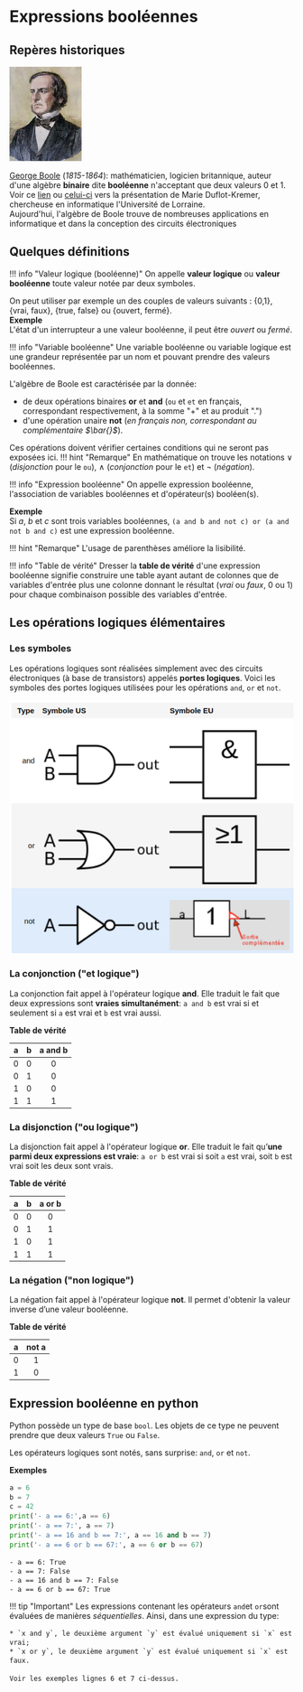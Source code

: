 Expressions booléennes
====================

## Repères historiques
![George Boole](img/Boole.jpg)  

[George Boole](https://fr.wikipedia.org/wiki/George_Boole) (*1815-1864*): mathématicien, logicien britannique, auteur d'une algèbre **binaire** dite **booléenne** n'acceptant que deux valeurs 0 et 1.  
Voir ce [lien](https://tube-outremer.beta.education.fr/videos/watch/3f992951-1b15-4ceb-94ad-ebd75228cb6e) ou [celui-ci](https://www.dailymotion.com/video/x71hxwp) vers la présentation de Marie Duflot-Kremer, chercheuse en informatique l'Université de Lorraine.  
Aujourd'hui, l'algèbre de Boole trouve de nombreuses applications en informatique et dans la conception des circuits électroniques

## Quelques définitions

!!! info "Valeur logique (booléenne)"
    On appelle **valeur logique** ou **valeur booléenne** toute valeur notée par deux symboles. 

On peut utiliser par exemple un des couples de valeurs suivants : {0,1}, {vrai, faux}, {true, false} ou {ouvert, fermé}.  
**Exemple**  
L'état d'un interrupteur a une valeur booléenne, il peut être *ouvert* ou *fermé*.  

!!! info "Variable booléenne"
    Une variable booléenne ou variable logique est une grandeur représentée par un nom et pouvant prendre des
    valeurs booléennes.  

L'algèbre de Boole est caractérisée par la donnée:  

*  de deux opérations binaires **or** et **and** (`ou` et `et` en français, correspondant respectivement, à la somme "+" et au produit ".")  
*  d'une opération unaire **not** (*en français non, correspondant au complémentaire $\bar{}$*).  

Ces opérations doivent vérifier certaines conditions qui ne seront pas exposées ici.
!!! hint "Remarque"
    En mathématique on trouve les notations $\lor$ (*disjonction* pour le `ou`), $\wedge$ (*conjonction* pour 
    le `et`) et $\lnot$ (*négation*).  

!!! info "Expression booléenne"
    On appelle expression booléenne, l'association de variables booléennes et d'opérateur(s) booléen(s).

**Exemple**  
Si $a$, $b$ et $c$ sont trois variables booléennes, `(a and b and not c) or (a and  not b and c)` est une expression booléenne.  

!!! hint "Remarque"
    L'usage de parenthèses améliore la lisibilité.

!!! info "Table de vérité"
    Dresser la **table de vérité** d'une expression booléenne signifie construire une table ayant autant de 
    colonnes que de variables d'entrée plus une colonne donnant le résultat (*vrai* ou *faux*, 0 ou 1) pour 
    chaque combinaison possible des variables d'entrée.

## Les opérations logiques élémentaires

### Les symboles

Les opérations logiques sont réalisées simplement avec des circuits électroniques (à base de transistors) appelés **portes logiques**. Voici les symboles des portes logiques utilisées pour les opérations `and`, `or` et `not`.  

![symboles](img/bool.png)



### La conjonction ("et logique")

La conjonction fait appel à l'opérateur logique **and**. Elle traduit le fait que deux expressions sont **vraies simultanément**: `a and b` est vrai si et seulement si `a` est vrai et `b` est vrai aussi.  

**Table de vérité**  

| a 	| b 	| a and b 	|
|---	|---	|:-------:	|
| 0 	| 0 	|    0    	|
| 0 	| 1 	|    0    	|
| 1 	| 0 	|    0    	|
| 1 	| 1 	|    1    	|

### La disjonction ("ou logique")

La disjonction fait appel à l'opérateur logique **or**. Elle traduit le fait  qu’**une parmi deux expressions est vraie**: `a or b` est vrai si soit `a` est vrai, soit `b` est vrai soit les deux sont vrais.  

**Table de vérité**  

| a 	| b 	| a or b 	|
|---	|---	|:-------:	|
| 0 	| 0 	|    0    	|
| 0 	| 1 	|    1    	|
| 1 	| 0 	|    1    	|
| 1 	| 1 	|    1    	|

### La négation ("non logique")

La négation fait appel à l'opérateur logique **not**. Il permet d'obtenir la valeur inverse d’une valeur booléenne.  

**Table de vérité**

| a 	| not a 	|
|---	|:-----:	|
| 0 	|   1   	|
| 1 	|   0   	|

## Expression booléenne en python

Python possède un type de base `bool`. Les objets de ce type ne peuvent prendre que deux valeurs `True` ou `False`.  

Les opérateurs logiques sont notés, sans surprise: `and`, `or` et `not`.  

**Exemples**


```python
a = 6
b = 7
c = 42
print('- a == 6:',a == 6)
print('- a == 7:', a == 7)
print('- a == 16 and b == 7:', a == 16 and b == 7)
print('- a == 6 or b == 67:', a == 6 or b == 67)
```

    - a == 6: True
    - a == 7: False
    - a == 16 and b == 7: False
    - a == 6 or b == 67: True


!!! tip "Important"
    Les expressions contenant les opérateurs `and`et `or`sont évaluées de manières *séquentielles*. Ainsi, 
    dans une expression du type:  
    
    * `x and y`, le deuxième argument `y` est évalué uniquement si `x` est vrai;
    * `x or y`, le deuxième argument `y` est évalué uniquement si `x` est faux.
    
    Voir les exemples lignes 6 et 7 ci-dessus.
